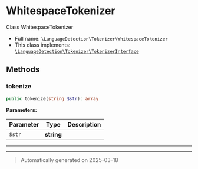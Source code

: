 
# WhitespaceTokenizer

Class WhitespaceTokenizer



* Full name: `\LanguageDetection\Tokenizer\WhitespaceTokenizer`
* This class implements:
[`\LanguageDetection\Tokenizer\TokenizerInterface`](./TokenizerInterface.md)




## Methods


### tokenize



```php
public tokenize(string $str): array
```








**Parameters:**

| Parameter | Type | Description |
|-----------|------|-------------|
| `$str` | **string** |  |





***


***
> Automatically generated on 2025-03-18
